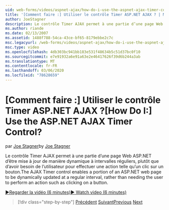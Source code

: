 ```yaml
---
uid: web-forms/videos/aspnet-ajax/how-do-i-use-the-aspnet-ajax-timer-control
title: '[Comment faire :] Utiliser le contrôle Timer ASP.NET AJAX ? | Microsoft Docs'
author: JoeStagner
description: Le contrôle Timer AJAX permet à une partie d’une page Web ASP.NET d’être mise à jour de manière dynamique à intervalles réguliers, plutôt que d’avoir besoin de l’utilisateur pour effectuer une opération...
ms.author: riande
ms.date: 02/13/2007
ms.assetid: 1488f788-54ca-43ce-bf65-8179ebbe2c7c
msc.legacyurl: /web-forms/videos/aspnet-ajax/how-do-i-use-the-aspnet-ajax-timer-control
msc.type: video
ms.openlocfilehash: 4db303bc941bb183e531f48634b5c51d37bc0f10
ms.sourcegitcommit: e7e91932a6e91a63e2e46417626f39d6b244a3ab
ms.translationtype: MT
ms.contentlocale: fr-FR
ms.lasthandoff: 03/06/2020
ms.locfileid: "78628659"
---
```

# <a name="how-do-i-use-the-aspnet-ajax-timer-control"></a><span data-ttu-id="66fc9-104">[Comment faire :] Utiliser le contrôle Timer ASP.NET AJAX ?</span><span class="sxs-lookup"><span data-stu-id="66fc9-104">[How Do I:] Use the ASP.NET AJAX Timer Control?</span></span>

<span data-ttu-id="66fc9-105">par [Joe Stagner](https://github.com/JoeStagner)</span><span class="sxs-lookup"><span data-stu-id="66fc9-105">by [Joe Stagner](https://github.com/JoeStagner)</span></span>

<span data-ttu-id="66fc9-106">Le contrôle Timer AJAX permet à une partie d’une page Web ASP.NET d’être mise à jour de manière dynamique à intervalles réguliers, plutôt que d’avoir besoin de l’utilisateur pour effectuer une action telle qu’un clic sur un bouton.</span><span class="sxs-lookup"><span data-stu-id="66fc9-106">The AJAX Timer control enables a portion of an ASP.NET web page to be dynamically updated at a regular interval, rather than needing the user to perform an action such as clicking on a button.</span></span>

[<span data-ttu-id="66fc9-107">&#9654;Regarder la vidéo (6 minutes)</span><span class="sxs-lookup"><span data-stu-id="66fc9-107">&#9654; Watch video (6 minutes)</span></span>](https://channel9.msdn.com/Blogs/ASP-NET-Site-Videos/how-do-i-use-the-aspnet-ajax-timer-control)

> [!div class="step-by-step"]
> <span data-ttu-id="66fc9-108">[Précédent](how-do-i-use-the-aspnet-ajax-roundedcorners-extender.md)
> [Suivant](how-do-i-implement-the-predictive-fetch-pattern-for-ajax.md)</span><span class="sxs-lookup"><span data-stu-id="66fc9-108">[Previous](how-do-i-use-the-aspnet-ajax-roundedcorners-extender.md)
[Next](how-do-i-implement-the-predictive-fetch-pattern-for-ajax.md)</span></span>
